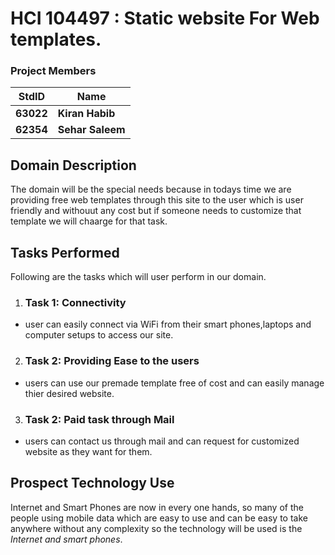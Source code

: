 # HCI 104497 : Static website For Web templates. #
### Project Members ###
StdID | Name
------------ | -------------
**63022** | **Kiran Habib**
**62354** | **Sehar Saleem**
## Domain Description ##
The domain will be the special needs because in todays time we are providing free web templates through this site to the user which is user friendly and withouut any cost but if someone needs to customize that template we will chaarge for that task.

## Tasks Performed ##
Following are the tasks which will user perform in our domain.

1. ### Task 1: Connectivity ###
- user can easily connect via WiFi from their smart phones,laptops and computer setups to access our site.

2. ### Task 2: Providing Ease to the users ###
- users can use our premade template free of cost and can easily manage thier desired website.

3. ### Task 2: Paid task through Mail ###
- users can contact us through mail and can request for customized website as they want for them.

## Prospect Technology Use ##
Internet and  Smart Phones are now in every one hands, so many of the people using mobile data which are easy to use and can be easy to take anywhere without any complexity so the technology will be used is the *Internet and smart phones*.

